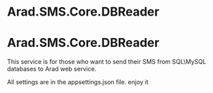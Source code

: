 # Arad.SMS.Core.DBReader

# Arad.SMS.Core.DBReader

This service is for those who want to send their SMS from SQL\MySQL databases to Arad web service. 

All settings are in the appsettings.json file. enjoy it